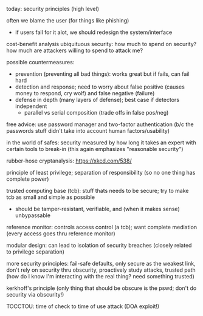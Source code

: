 today: security principles (high level)

often we blame the user (for things like phishing)

- if users fall for it alot, we should redesign the system/interface

cost-benefit analysis ubiquituous security: how much to spend on security? how much are attackers willing to spend to attack me?

possible countermeasures:

- prevention (preventing all bad things): works great but if fails, can fail hard
- detection and response; need to worry about false positive (causes money to respond, cry wolf) and false negative (failure)
- defense in depth (many layers of defense); best case if detectors independent
  - parallel vs serial composition (trade offs in false pos/neg)

free advice: use password manager and two-factor authentication (b/c the passwords stuff didn't take into account human factors/usability)

in the world of safes: security measured by how long it takes an expert with certain tools to break-in (this again emphasizes "reasonable security")

rubber-hose cryptanalysis: https://xkcd.com/538/

principle of least privilege; separation of responsibility (so no one thing has complete power)

trusted computing base (tcb): stuff thats needs to be secure; try to make tcb as small and simple as possible

- should be tamper-resistant, verifiable, and (when it makes sense) unbypassable

reference monitor: controls access control (a tcb); want complete mediation (every access goes thru reference monitor)

modular design: can lead to isolation of security breaches (closely related to privilege separation)

more security principles: fail-safe defaults, only secure as the weakest link, don't rely on security thru obscurity, proactively study attacks, trusted path (how do I know I'm interacting with the real thing? need something trusted)

kerkhoff's principle (only thing that should be obscure is the pswd; don't do security via obscurity!)

TOCCTOU: time of check to time of use attack (DOA exploit!)